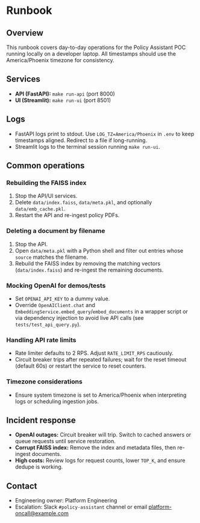 # Runbook

## Overview

This runbook covers day-to-day operations for the Policy Assistant POC running locally on a
developer laptop. All timestamps should use the America/Phoenix timezone for consistency.

## Services

- **API (FastAPI):** `make run-api` (port 8000)
- **UI (Streamlit):** `make run-ui` (port 8501)

## Logs

- FastAPI logs print to stdout. Use `LOG_TZ=America/Phoenix` in `.env` to keep timestamps
  aligned. Redirect to a file if long-running.
- Streamlit logs to the terminal session running `make run-ui`.

## Common operations

### Rebuilding the FAISS index

1. Stop the API/UI services.
2. Delete `data/index.faiss`, `data/meta.pkl`, and optionally `data/emb_cache.pkl`.
3. Restart the API and re-ingest policy PDFs.

### Deleting a document by filename

1. Stop the API.
2. Open `data/meta.pkl` with a Python shell and filter out entries whose `source` matches
   the filename.
3. Rebuild the FAISS index by removing the matching vectors (`data/index.faiss`) and
   re-ingest the remaining documents.

### Mocking OpenAI for demos/tests

- Set `OPENAI_API_KEY` to a dummy value.
- Override `OpenAIClient.chat` and `EmbeddingService.embed_query`/`embed_documents` in a
  wrapper script or via dependency injection to avoid live API calls (see `tests/test_api_query.py`).

### Handling API rate limits

- Rate limiter defaults to 2 RPS. Adjust `RATE_LIMIT_RPS` cautiously.
- Circuit breaker trips after repeated failures; wait for the reset timeout (default 60s) or
  restart the service to reset counters.

### Timezone considerations

- Ensure system timezone is set to America/Phoenix when interpreting logs or scheduling
  ingestion jobs.

## Incident response

- **OpenAI outages:** Circuit breaker will trip. Switch to cached answers or queue requests
  until service restoration.
- **Corrupt FAISS index:** Remove the index and metadata files, then re-ingest documents.
- **High costs:** Review logs for request counts, lower `TOP_K`, and ensure dedupe is working.

## Contact

- Engineering owner: Platform Engineering
- Escalation: Slack `#policy-assistant` channel or email platform-oncall@example.com
